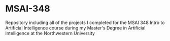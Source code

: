# MSAI-348
Repository including all of the projects I completed for the MSAI 348 Intro to Artificial Intelligence course during my Master's Degree in Artificial Intelligence at the Northwestern University
